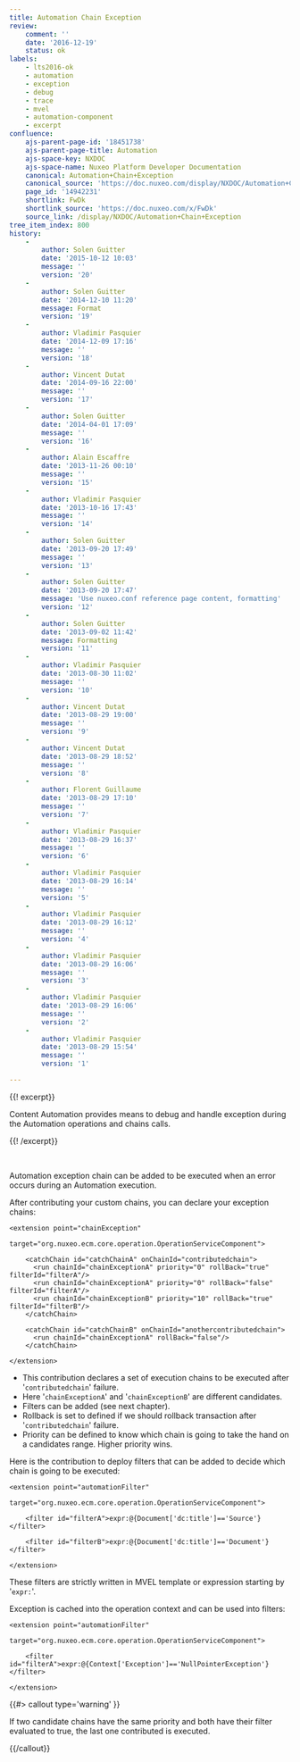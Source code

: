 ```yaml
---
title: Automation Chain Exception
review:
    comment: ''
    date: '2016-12-19'
    status: ok
labels:
    - lts2016-ok
    - automation
    - exception
    - debug
    - trace
    - mvel
    - automation-component
    - excerpt
confluence:
    ajs-parent-page-id: '18451738'
    ajs-parent-page-title: Automation
    ajs-space-key: NXDOC
    ajs-space-name: Nuxeo Platform Developer Documentation
    canonical: Automation+Chain+Exception
    canonical_source: 'https://doc.nuxeo.com/display/NXDOC/Automation+Chain+Exception'
    page_id: '14942231'
    shortlink: FwDk
    shortlink_source: 'https://doc.nuxeo.com/x/FwDk'
    source_link: /display/NXDOC/Automation+Chain+Exception
tree_item_index: 800
history:
    -
        author: Solen Guitter
        date: '2015-10-12 10:03'
        message: ''
        version: '20'
    -
        author: Solen Guitter
        date: '2014-12-10 11:20'
        message: Format
        version: '19'
    -
        author: Vladimir Pasquier
        date: '2014-12-09 17:16'
        message: ''
        version: '18'
    -
        author: Vincent Dutat
        date: '2014-09-16 22:00'
        message: ''
        version: '17'
    -
        author: Solen Guitter
        date: '2014-04-01 17:09'
        message: ''
        version: '16'
    -
        author: Alain Escaffre
        date: '2013-11-26 00:10'
        message: ''
        version: '15'
    -
        author: Vladimir Pasquier
        date: '2013-10-16 17:43'
        message: ''
        version: '14'
    -
        author: Solen Guitter
        date: '2013-09-20 17:49'
        message: ''
        version: '13'
    -
        author: Solen Guitter
        date: '2013-09-20 17:47'
        message: 'Use nuxeo.conf reference page content, formatting'
        version: '12'
    -
        author: Solen Guitter
        date: '2013-09-02 11:42'
        message: Formatting
        version: '11'
    -
        author: Vladimir Pasquier
        date: '2013-08-30 11:02'
        message: ''
        version: '10'
    -
        author: Vincent Dutat
        date: '2013-08-29 19:00'
        message: ''
        version: '9'
    -
        author: Vincent Dutat
        date: '2013-08-29 18:52'
        message: ''
        version: '8'
    -
        author: Florent Guillaume
        date: '2013-08-29 17:10'
        message: ''
        version: '7'
    -
        author: Vladimir Pasquier
        date: '2013-08-29 16:37'
        message: ''
        version: '6'
    -
        author: Vladimir Pasquier
        date: '2013-08-29 16:14'
        message: ''
        version: '5'
    -
        author: Vladimir Pasquier
        date: '2013-08-29 16:12'
        message: ''
        version: '4'
    -
        author: Vladimir Pasquier
        date: '2013-08-29 16:06'
        message: ''
        version: '3'
    -
        author: Vladimir Pasquier
        date: '2013-08-29 16:06'
        message: ''
        version: '2'
    -
        author: Vladimir Pasquier
        date: '2013-08-29 15:54'
        message: ''
        version: '1'

---
```

{{! excerpt}}

Content Automation provides means to debug and handle exception during the Automation operations and chains calls.

{{! /excerpt}}

&nbsp;

Automation exception chain can be added to be executed when an error occurs during an Automation execution.

After contributing your custom chains, you can declare your exception chains:

```html/xml
<extension point="chainException"
             target="org.nuxeo.ecm.core.operation.OperationServiceComponent">

    <catchChain id="catchChainA" onChainId="contributedchain">
      <run chainId="chainExceptionA" priority="0" rollBack="true" filterId="filterA"/>
      <run chainId="chainExceptionA" priority="0" rollBack="false" filterId="filterA"/>
      <run chainId="chainExceptionB" priority="10" rollBack="true" filterId="filterB"/>
    </catchChain>

    <catchChain id="catchChainB" onChainId="anothercontributedchain">
      <run chainId="chainExceptionA" rollBack="false"/>
    </catchChain>

</extension>
```

*   This contribution declares a set of execution chains to be executed after '`contributedchain`' failure.
*   Here '`chainExceptionA`' and '`chainExceptionB`' are different candidates.
*   Filters can be added (see next chapter).
*   Rollback is set to defined if we should rollback transaction after '`contributedchain`' failure.
*   Priority can be defined to know which chain is going to take the hand on a candidates range. Higher priority wins.

Here is the contribution to deploy filters that can be added to decide which chain is going to be executed:

```html/xml
<extension point="automationFilter"
             target="org.nuxeo.ecm.core.operation.OperationServiceComponent">

    <filter id="filterA">expr:@{Document['dc:title']=='Source'}</filter>

    <filter id="filterB">expr:@{Document['dc:title']=='Document'}</filter>

</extension>
```

These filters are strictly written in MVEL template or expression starting by '`expr:`'.

Exception is cached into the operation context and can be used into filters:

```html/xml
<extension point="automationFilter"
             target="org.nuxeo.ecm.core.operation.OperationServiceComponent">

    <filter id="filterA">expr:@{Context['Exception']=='NullPointerException'}</filter>

</extension>
```

{{#> callout type='warning' }}

If two candidate chains have the same priority and both have their filter evaluated to true, the last one contributed is executed.

{{/callout}}
